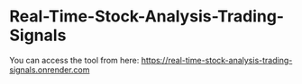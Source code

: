 # Real-Time-Stock-Analysis-Trading-Signals

You can access the tool from here: https://real-time-stock-analysis-trading-signals.onrender.com
